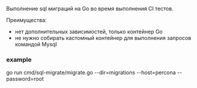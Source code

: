 Выполнение sql миграций на Go во время выполнения CI тестов.

Преимущества:
* нет дополнительных зависимостей, только контейнер Go
* не нужно собирать кастомный контейнер для выполнения запросов командой Mysql


### example
go run cmd/sql-migrate/migrate.go --dir=migrations --host=percona --password=root
